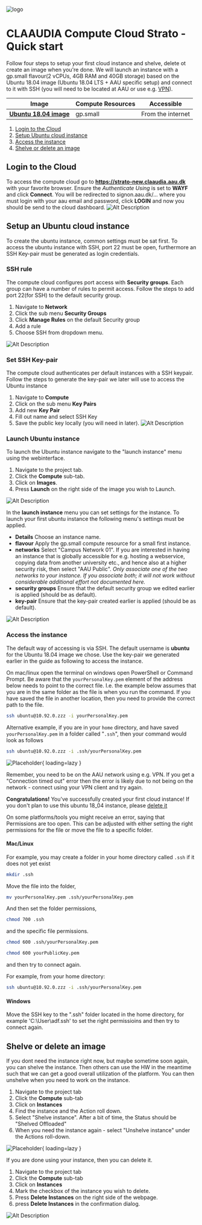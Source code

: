 ![logo](../assets/img/claaudia-logo.png "Title")
# CLAAUDIA Compute Cloud Strato - Quick start
Follow four steps to setup your first cloud instance and shelve, delete ot create an image when you're done. We will launch an instance with a gp.small flavour(2 vCPUs, 4GB RAM and 40GB storage) based on the Ubuntu 18.04 image (Ubuntu 18.04 LTS + AAU specific setup) and connect to it with SSH (you will need to be located at AAU or use e.g. [VPN](https://www.en.its.aau.dk/instructions/VPN)).

| **Image**                                             |**Compute Resources**|**Accessible**     |
|-------------------------------------------------------|---------------------|-------------------|
| [**Ubuntu 18.04 image**](guides/image-guides/ubuntu)| gp.small           | From the internet |

    
   1. [Login to the Cloud](#login-to-the-cloud) 
   2. [Setup Ubuntu cloud instance](#setup-an-ubuntu-cloud-instance)
   3. [Access the instance](#access-the-instance)
   4. [Shelve or delete an image](#shelve-or-delete-an-image)


## Login to the Cloud

To access the compute cloud go to **<https://strato-new.claaudia.aau.dk>** with your favorite browser. Ensure the *Authenticate Using* is set to **WAYF** and click **Connect**. You will be redirected to signon.aau.dk/... where you must login with your aau email and password, click **LOGIN** and now you should be send to the cloud dashboard.
![Alt Description](../assets/img/openstack/login.gif "Title")


## Setup an Ubuntu cloud instance

To create the ubuntu instance, common settings must be sat first. To access the ubuntu instance with SSH, port 22 must be open, furthermore an SSH Key-pair must be generated as login credentials.
 
### SSH rule

The compute cloud configures port access with **Security groups**. Each group can have a number of rules to permit access. Follow the steps to add port 22(for SSH) to the default security group.

1. Navigate to **Network**
2. Click the sub menu **Security Groups**
3. Click **Manage Rules** on the default Security group
4. Add a rule
5. Choose SSH from dropdown menu.

![Alt Description](../assets/img/openstack/ssh_rule.gif "Title")

### Set SSH Key-pair

The compute cloud authenticates per default instances with a SSH keypair. Follow the steps to generate the key-pair we later will use to access the Ubuntu instance

1. Navigate to **Compute**
2. Click on the sub menu **Key Pairs**
3. Add new **Key Pair**
4. Fill out name and select SSH Key
5. Save the public key locally (you will need in later).
![Alt Description](../assets/img/openstack/Creat_Key_Pair.gif"Title")


### Launch Ubuntu instance

To launch the Ubuntu instance navigate to the "launch instance" menu using the webinterface.

1. Navigate to the project tab.
2. Click the **Compute** sub-tab.
3. Click on **Images**.
4. Press **Launch** on the right side of the image you wish to Launch.

![Alt Description](../assets/img/openstack/find_create_instance.gif "Title")

In the **launch instance** menu you can set settings for the instance. To launch your first ubuntu instance the following menu's settings must be applied.

- **Details** Choose an instance name. 
- **flavour** Apply the gp.small compute resource for a small first instance.
- **networks** Select "Campus Network 01". If you are interested in having an instance that is globally accessible for e.g. hosting a webservice, copying data from another university etc., and hence also at a higher security risk, then select "AAU Public". *Only associate one of the two networks to your instance. If you associate both; it will not work without considerable additional effort not documented here.*
- **security groups** Ensure that the default security group we edited earlier is applied (should be as default). 
- **key-pair** Ensure that the key-pair created earlier is applied (should be as default).

![Alt Description](../assets/img/openstack/Create_instance.gif "Title")


### Access the instance

The default way of accessing is via SSH. The default username is **ubuntu** for the Ubuntu 18.04 image we chose. Use the key-pair we generated earlier in the guide as following to access the instance.

On mac/linux open the terminal on windows open PowerShell or Command Prompt. Be aware that the `yourPersonalKey.pem` element of the address below needs to point to the correct file. I.e. the example below assumes that you are in the same folder as the file is when you run the command. If you have saved the file in another location, then you need to provide the correct path to the file.

```bash
ssh ubuntu@10.92.0.zzz -i yourPersonalKey.pem
```

Alternative example, if you are in your `home` directory, and have saved `yourPersonalKey.pem` in a folder called "`.ssh`", then your command would look as follows


```bash
ssh ubuntu@10.92.0.zzz -i .ssh/yourPersonalKey.pem
```


![Placeholder](../assets/img/openstack/ssh_instance.gif){ loading=lazy }



Remember, you need to be on the AAU network using e.g. VPN. If you get a "Connection timed out" error then the error is likely due to not being on the network - connect using your VPN client and try again.

**Congratulations!** You've successfully created your first cloud instance! If you don't plan to use this ubuntu 18_04 instance, please [delete it ](https://git.its.aau.dk/CLAAUDIA/docs_openstack/src/branch/master/OpenStack_guides.md#delete-an-instance)

On some platforms/tools you might receive an error, saying that Permissions are too open. This can be adjusted with either setting the right permissions for the file or move the file to a specific folder.

#### Mac/Linux
For example, you may create a folder in your home directory called `.ssh` if it does not yet exist

```bash
mkdir .ssh
```

Move the file into the folder,

```bash
mv yourPersonalKey.pem .ssh/yourPersonalKey.pem
```

And then set the folder permissions,

```bash
chmod 700 .ssh
```

and the specific file permissions.

```bash
chmod 600 .ssh/yourPersonalKey.pem
```

```bash
chmod 600 yourPublicKey.pem
```
and then try to connect again.

For example, from your home directory:
```bash
ssh ubuntu@10.92.0.zzz -i .ssh/yourPersonalKey.pem
```

#### Windows
Move the SSH key to the ".ssh" folder located in the home directory, for example 'C:\User\adf\.ssh' to set the right permissioins
and then try to connect again.

## Shelve or delete an image

If you dont need the instance right now, but maybe sometime soon again, you can shelve the instance. Then others can use the HW in the meantime such that we can get a good overall utilization of the platform. You can then unshelve when you need to work on the instance.

1. Navigate to the project tab
2. Click the **Compute** sub-tab
3. Click on **Instances**
4. Find the instance and the Action roll down.
5. Select "Shelve instance". After a bit of time, the Status should be "Shelved Offloaded"
6. When you need the instance again - select "Unshelve instance" under the Actions roll-down.

![Placeholder](../assets/img/openstack/shelve_unshelve.gif){ loading=lazy }

If you are done using your instance, then you can delete it.

1. Navigate to the project tab
2. Click the **Compute** sub-tab
3. Click on **Instances**
4. Mark the checkbox of the instance you wish to delete.
5. Press **Delete Instances** on the right side of the webpage.
6. press **Delete Instances** in the confirmation dialog.

![Alt Description](../assets/img/openstack/delete_instance.gif)
